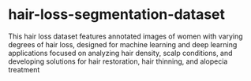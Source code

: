 # hair-loss-segmentation-dataset
This hair loss dataset features annotated images of women with varying degrees of hair loss, designed for machine learning and deep learning applications focused on analyzing hair density, scalp conditions, and developing solutions for hair restoration, hair thinning, and alopecia treatment
